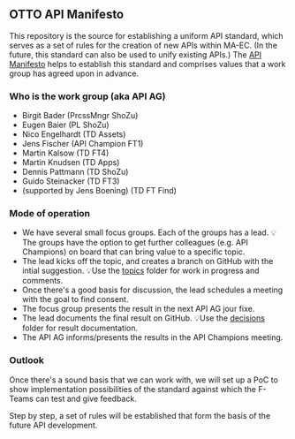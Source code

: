 ## OTTO API Manifesto

This repository is the source for establishing a uniform API standard, which serves as a set of rules for the creation of new APIs within MA-EC.
(In the future, this standard can also be used to unify existing APIs.)
The [API Manifesto](/manifesto.md) helps to establish this standard and comprises values that a work group has agreed upon in advance.

### Who is the work group (aka API AG)

* Birgit Bader (PrcssMngr ShoZu)
* Eugen Baier (PL ShoZu)
* Nico Engelhardt (TD Assets)
* Jens Fischer (API Champion FT1)
* Martin Kalsow (TD FT4)
* Martin Knudsen (TD Apps)
* Dennis Pattmann (TD ShoZu)
* Guido Steinacker (TD FT3)
* (supported by Jens Boening) (TD FT Find)

### Mode of operation

- We have several small focus groups. Each of the groups has a lead. 💡The groups have the option to get further colleagues (e.g. API Champions) on board that can bring value to a specific topic.
- The lead kicks off the topic, and creates a branch on GitHub with the intial suggestion. 
💡Use the [topics](https://github.com/otto-ec/ottoapi_manifest/tree/master/topics) folder for work in progress and comments.
- Once there's a good basis for discussion, the lead schedules a meeting with the goal to find consent.
- The focus group presents the result in the next API AG jour fixe.
- The lead documents the final result on GitHub.
💡Use the [decisions](https://github.com/otto-ec/ottoapi_manifest/tree/master/decisions) folder for result documentation.
- The API AG informs/presents the results in the API Champions meeting.

### Outlook

Once there's a sound basis that we can work with, we will set up a PoC to show implementation possibilities of the standard against which the F-Teams can test and give feedback.

Step by step, a set of rules will be established that form the basis of the future API development.
